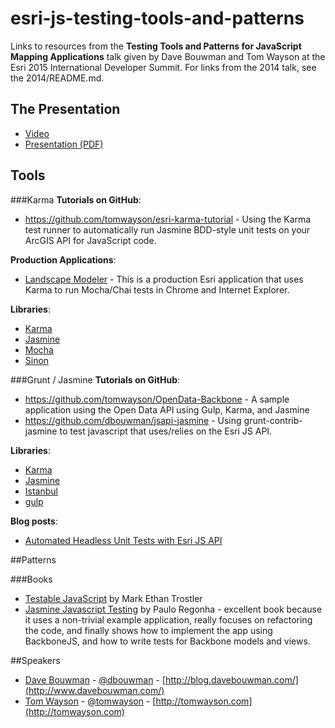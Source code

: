 esri-js-testing-tools-and-patterns
==================================

Links to resources from the **Testing Tools and Patterns for JavaScript Mapping Applications** talk given by Dave Bouwman and Tom Wayson at the Esri 2015 International Developer Summit. For links from the 2014 talk, see the 2014/README.md.

## The Presentation
- [Video](http://video.esri.com/watch/4281/javascript-mapping-applications-_dash_-testing-tools-and-patterns)
- [Presentation (PDF)](http://proceedings.esri.com/library/userconf/devsummit15/papers/dev_int_106.pdf)

## Tools

###Karma
**Tutorials on GitHub**:
- https://github.com/tomwayson/esri-karma-tutorial - Using the Karma test runner to automatically run Jasmine BDD-style unit tests on your ArcGIS API for JavaScript code.

**Production Applications**:
- [Landscape Modeler](https://github.com/esri/landscape-modeler-js) - This is a production Esri application that uses Karma to run Mocha/Chai tests in Chrome and Internet Explorer.

**Libraries**:
- [Karma](http://karma-runner.github.io/)
- [Jasmine](http://jasmine.github.io/)
- [Mocha](http://mochajs.org/)
- [Sinon](http://sinonjs.org/)

###Grunt / Jasmine
**Tutorials on GitHub**:
- https://github.com/tomwayson/OpenData-Backbone - A sample application using the Open Data API using Gulp, Karma, and Jasmine
- https://github.com/dbouwman/jsapi-jasmine - Using grunt-contrib-jasmine to test javascript that uses/relies on the Esri JS API.

**Libraries**:
- [Karma](http://karma-runner.github.io/)
- [Jasmine](http://jasmine.github.io/)
- [Istanbul](https://gotwarlost.github.io/istanbul/)
- [gulp](http://gulpjs.com/)

**Blog posts**:
- [Automated Headless Unit Tests with Esri JS API](http://blog.davebouwman.com/2013/07/26/automated-headless-unit-tests-with-esri-js-api/)

##Patterns

###Books
- [Testable JavaScript](http://shop.oreilly.com/product/0636920024699.do) by Mark Ethan Trostler
- [Jasmine Javascript Testing](http://www.packtpub.com/javascript-unit-testing/book) by Paulo Regonha - excellent book because it uses a non-trivial example application, really focuses on refactoring the code, and finally shows how to implement the app using BackboneJS, and how to write tests for Backbone models and views.

##Speakers
- [Dave Bouwman](https://github.com/dbouwman) - [@dbouwman](https://twitter.com/dbouwman) - [http://blog.davebouwman.com/](http://www.davebouwman.com/)
- [Tom Wayson](https://github.com/tomwayson) - [@tomwayson](https://twitter.com/tomwayson) - [http://tomwayson.com](http://tomwayson.com)
